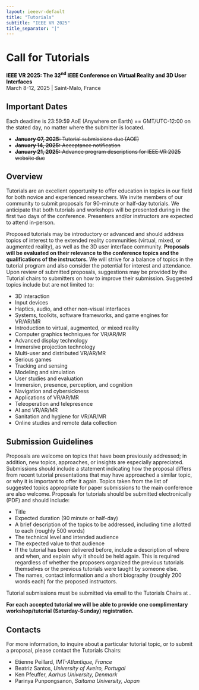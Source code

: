 ```yaml
---
layout: ieeevr-default
title: "Tutorials"
subtitle: "IEEE VR 2025"
title_separator: "|"
---
```

<script type="text/javascript">
    $(document).ready(function(){
		var email = ""; 
		var domain = "ieeevr.org"; 

	    email = "tutorials2025"; 		
		$(".tutorials").html("<span class='text-nowrap'><a href=javascript:location='" + "mail" + "to:" + email + "@" + domain + "'><i class='fas fa-fw fa-envelope-square emailIconSm' style=''></i><i class='emailTextSm'>" + email + "@" + domain + "</a></i></span>");            
	});
</script>

<div>
    <h1 id="cfp-tutorials"> Call for Tutorials<div class="floatRight"><span class="tutorials"></span></div></h1>
    <p>
        <strong style="color: black">IEEE VR 2025: The 32<sup>nd</sup> IEEE Conference on Virtual Reality and 3D User Interfaces</strong><br />
            March 8-12, 2025 | Saint-Malo, France 
    </p>
</div>
    
<div>
   <h2 id="important-dates"> Important Dates </h2>
   <p>
   Each deadline is 23:59:59 AoE (Anywhere on Earth) == GMT/UTC-12:00 on the stated day, no matter where the submitter is located.
   </p>
    <ul>
        <li><s><b>January 07, 2025:</b> Tutorial submissions due (AOE)</s></li>
        <li><s><b>January 14, 2025:</b> Acceptance notification</s></li>
        <li><s><b>January 21, 2025:</b> Advance program descriptions for IEEE VR 2025 website due</s></li>
    </ul>
    <h2 id="overview">Overview</h2>
    <p>
        Tutorials are an excellent opportunity to offer education in topics in our field for both novice and experienced researchers. We invite members of our community to submit proposals for 90-minute or half-day tutorials. We anticipate that both tutorials and workshops will be presented during in the first two days of the conference. Presenters and/or instructors are expected to attend in-person.
    </p>
    <p>
        Proposed tutorials may be introductory or advanced and should address topics of interest to the extended reality communities (virtual, mixed, or augmented reality), as well as the 3D user interface community. <b>Proposals will be evaluated on their relevance to the conference topics and the qualifications of the instructors.</b> We will strive for a balance of topics in the tutorial program and also consider the potential for interest and attendance. Upon review of submitted proposals, suggestions may be provided by the Tutorial chairs to submitters on how to improve their submission. Suggested topics include but are not limited to:
    </p>    
    <ul>
        <li>3D interaction</li>
        <li>Input devices</li>
        <li>Haptics, audio, and other non-visual interfaces</li>
        <li>Systems, toolkits, software frameworks, and game engines for VR/AR/MR</li>
        <li>Introduction to virtual, augmented, or mixed reality</li>
        <li>Computer graphics techniques for VR/AR/MR</li>
        <li>Advanced display technology</li>
        <li>Immersive projection technology</li>
        <li>Multi-user and distributed VR/AR/MR</li>
        <li>Serious games</li>
        <li>Tracking and sensing</li>
        <li>Modeling and simulation</li>
        <li>User studies and evaluation</li>
        <li>Immersion, presence, perception, and cognition</li>
        <li>Navigation and cybersickness</li>
        <li>Applications of VR/AR/MR</li>
        <li>Teleoperation and telepresence</li>
        <li>AI and VR/AR/MR</li>
        <li>Sanitation and hygiene for VR/AR/MR</li>
        <li>Online studies and remote data collection</li>
    </ul>    
    <h2 id="submission-guidelines">Submission Guidelines</h2>    
    <p>
        Proposals are welcome on topics that have been previously addressed; in addition, new topics, approaches, or insights are especially appreciated. Submissions should include a statement indicating how the proposal differs from recent tutorial presentations that may have approached a similar topic, or why it is important to offer it again. Topics taken from the list of suggested topics appropriate for paper submissions to the main conference are also welcome. Proposals for tutorials should be submitted electronically (PDF) and should include:
    </p>    
    <ul>
        <li>Title</li>
        <li>Expected duration (90 minute or half-day)</li>
        <li>A brief description of the topics to be addressed, including time allotted to each (roughly 500 words)</li>
        <li>The technical level and intended audience</li>
        <li>The expected value to that audience</li>
        <li>If the tutorial has been delivered before, include a description of where and when, and explain why it should be held again. This is required regardless of whether the proposers organized the previous tutorials themselves or the previous tutorials were taught by someone else.</li>
        <li>The names, contact information and a short biography (roughly 200 words each) for the proposed instructors.</li>
    </ul>
    <p>
        Tutorial submissions must be submitted via email to the Tutorials Chairs at <span class="tutorials"></span>.
    </p>
    <p>
        <b>For each accepted tutorial we will be able to provide one complimentary workshop/tutorial (Saturday-Sunday) registration.</b>
    </p>       
    <h2 id="contacts">Contacts <div class="floatRight"><span class="tutorials"></span></div></h2>
    <p>
        For more information, to inquire about a particular tutorial topic, or to submit a proposal, please contact the Tutorials Chairs:
         <ul>
            <li><span class="bold">Etienne Peillard</span>, <i>IMT-Atlantique, France</i></li>
            <li><span class="bold">Beatriz Santos</span>, <i>University of Aveiro, Portugal</i></li>
            <li><span class="bold">Ken Pfeuffer</span>, <i>Aarhus University, Denmark</i></li>
            <li><span class="bold">Parinya Punpongsanon</span>, <i>Saitama University, Japan</i></li>
        </ul> 
    </p>
</div>